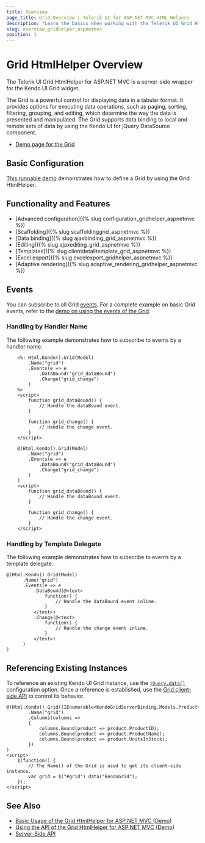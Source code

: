 ```yaml
---
title: Overview
page_title: Grid Overview | Telerik UI for ASP.NET MVC HTML Helpers
description: "Learn the basics when working with the Telerik UI Grid HtmlHelper for ASP.NET MVC."
slug: overview_gridhelper_aspnetmvc
position: 1
---
```


# Grid HtmlHelper Overview

The Telerik UI Grid HtmlHelper for ASP.NET MVC is a server-side wrapper for the Kendo UI Grid widget.

The Grid is a powerful control for displaying data in a tabular format. It provides options for executing data operations, such as paging, sorting, filtering, grouping, and editing, which determine the way the data is presented and manipulated. The Grid supports data binding to local and remote sets of data by using the Kendo UI for jQuery DataSource component.

* [Demo page for the Grid](https://demos.telerik.com/aspnet-mvc/grid)

## Basic Configuration

[This runnable demo](https://demos.telerik.com/aspnet-mvc/grid) demonstrates how to define a Grid by using the Grid HtmlHelper.

## Functionality and Features

* [Advanced configuration]({% slug configuration_gridhelper_aspnetmvc %})
* [Scaffolding]({% slug scaffoldinggrid_aspnetmvc %})
* [Data binding]({% slug ajaxbinding_grid_aspnetmvc %})
* [Editing]({% slug ajaxediting_grid_aspnetmvc %})
* [Templates]({% slug clientdetailtemplate_grid_aspnetmvc %})
* [Excel export]({% slug excelexport_gridhelper_aspnetmvc %})
* [Adaptive rendering]({% slug adaptive_rendering_gridhelper_aspnetmvc %})

## Events

You can subscribe to all Grid [events](/api/grid). For a complete example on basic Grid events, refer to the [demo on using the events of the Grid](https://demos.telerik.com/aspnet-mvc/grid/events).

### Handling by Handler Name

The following example demonstrates how to subscribe to events by a handler name.

```ASPX
    <%: Html.Kendo().Grid(Model)
        .Name("grid")
        .Events(e => e
            .DataBound("grid_dataBound")
            .Change("grid_change")
        )
    %>
    <script>
        function grid_dataBound() {
            // Handle the dataBound event.
        }

        function grid_change() {
            // Handle the change event.
        }
    </script>
```
```Razor
    @(Html.Kendo().Grid(Model)
        .Name("grid")
        .Events(e => e
            .DataBound("grid_dataBound")
            .Change("grid_change")
        )
    )
    <script>
        function grid_dataBound() {
            // Handle the dataBound event.
        }

        function grid_change() {
            // Handle the change event.
        }
    </script>
```

### Handling by Template Delegate

The following example demonstrates how to subscribe to events by a template delegate.

    @(Html.Kendo().Grid(Model)
          .Name("grid")
          .Events(e => e
              .DataBound(@<text>
                  function() {
                      // Handle the dataBound event inline.
                  }
              </text>)
              .Change(@<text>
                  function() {
                      // Handle the change event inline.
                  }
              </text>)
          )
    )

## Referencing Existing Instances

To reference an existing Kendo UI Grid instance, use the [`jQuery.data()`](http://api.jquery.com/jQuery.data/) configuration option. Once a reference is established, use the [Grid client-side API](https://docs.telerik.com/kendo-ui/api/javascript/ui/grid) to control its behavior.

    @(Html.Kendo().Grid((IEnumerable<KendoGridServerBinding.Models.Product>)ViewBag.Products)
            .Name("grid")
            .Columns(columns =>
            {
                columns.Bound(product => product.ProductID);
                columns.Bound(product => product.ProductName);
                columns.Bound(product => product.UnitsInStock);
            })
    )
    <script>
        $(function() {
            // The Name() of the Grid is used to get its client-side instance.
            var grid = $("#grid").data("kendoGrid");
        });
    </script>

## See Also

* [Basic Usage of the Grid HtmlHelper for ASP.NET MVC (Demo)](https://demos.telerik.com/aspnet-mvc/grid)
* [Using the API of the Grid HtmlHelper for ASP.NET MVC (Demo)](https://demos.telerik.com/aspnet-mvc/grid/api)
* [Server-Side API](/api/grid)
